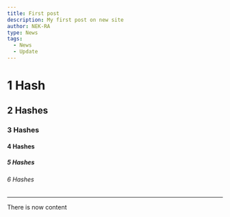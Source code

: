 ```yaml
---
title: First post
description: My first post on new site
author: NEK-RA
type: News
tags: 
  - News
  - Update
---
```

# 1 Hash
## 2 Hashes
### 3 Hashes
#### 4 Hashes
##### 5 Hashes
###### 6 Hashes
***
There is now content
